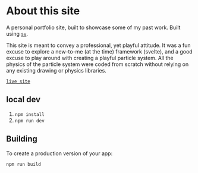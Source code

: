 # About this site

A personal portfolio site, built to showcase some of my past work.
Built using [`sv`](https://github.com/sveltejs/cli).

This site is meant to convey a professional, yet playful attitude.
It was a fun excuse to explore a new-to-me (at the time) framework (svelte), and a good excuse to play around with creating a playful particle system.
All the physics of the particle system were coded from scratch without relying on any existing drawing or physics libraries.

[`live site`](https://www.mentalfabrications.com)

## local dev

1. `npm install`
2. `npm run dev`

## Building

To create a production version of your app:

```bash
npm run build
```
